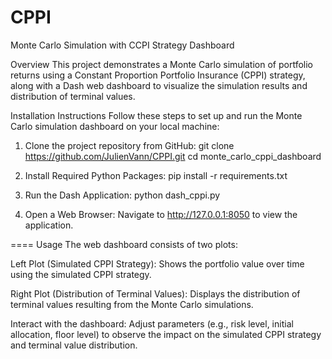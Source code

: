 # CPPI
Monte Carlo Simulation with CCPI Strategy Dashboard

Overview
This project demonstrates a Monte Carlo simulation of portfolio returns using a Constant Proportion Portfolio Insurance (CPPI) strategy, along with a Dash web dashboard to visualize the simulation results and distribution of terminal values.

Installation Instructions
Follow these steps to set up and run the Monte Carlo simulation dashboard on your local machine:

1. Clone the project repository from GitHub:
git clone <https://github.com/JulienVann/CPPI.git>
cd monte_carlo_cppi_dashboard

2. Install Required Python Packages:
pip install -r requirements.txt

3. Run the Dash Application:
python dash_cppi.py

4. Open a Web Browser:
Navigate to http://127.0.0.1:8050 to view the application.


====
Usage
The web dashboard consists of two plots:

Left Plot (Simulated CPPI Strategy):
Shows the portfolio value over time using the simulated CPPI strategy.

Right Plot (Distribution of Terminal Values):
Displays the distribution of terminal values resulting from the Monte Carlo simulations.

Interact with the dashboard:
Adjust parameters (e.g., risk level, initial allocation, floor level) to observe the impact on the simulated CPPI strategy and terminal value distribution.

